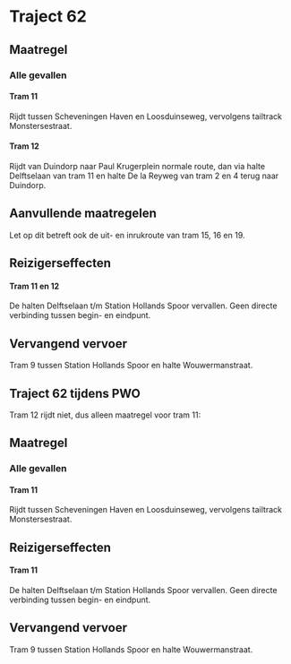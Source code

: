 # Traject 62
## Maatregel
### Alle gevallen

#### Tram 11
Rijdt tussen Scheveningen Haven en Loosduinseweg, vervolgens tailtrack Monstersestraat. 

#### Tram 12
Rijdt van Duindorp naar Paul Krugerplein normale route, dan via halte Delftselaan van tram 11 en halte De la Reyweg van tram 2 en 4 terug naar Duindorp.

## Aanvullende maatregelen
Let op dit betreft ook de uit- en inrukroute van tram 15, 16 en 19.

## Reizigerseffecten

#### Tram 11 en 12
De halten Delftselaan t/m Station Hollands Spoor vervallen. 
Geen directe verbinding tussen begin- en eindpunt. 

## Vervangend vervoer
Tram 9 tussen Station Hollands Spoor en halte Wouwermanstraat.

## Traject 62 tijdens PWO
Tram 12 rijdt niet, dus alleen maatregel voor tram 11:

## Maatregel
### Alle gevallen

#### Tram 11
Rijdt tussen Scheveningen Haven en Loosduinseweg, vervolgens tailtrack Monstersestraat.

## Reizigerseffecten

#### Tram 11 
De halten Delftselaan t/m Station Hollands Spoor vervallen. 
Geen directe verbinding tussen begin- en eindpunt. 

## Vervangend vervoer
Tram 9 tussen Station Hollands Spoor en halte Wouwermanstraat.
